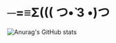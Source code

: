 # ─=≡Σ((( つ•̀ 3 •́)つ
![Anurag's GitHub stats](https://github-readme-stats.vercel.app/api?username=HerrscherHuman&show_icons=true)
